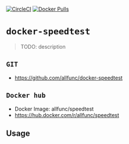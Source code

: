 [![CircleCI](https://circleci.com/gh/allfunc/docker-speedtest/tree/main.svg?style=svg)](https://circleci.com/gh/allfunc/docker-speedtest/tree/main)
[![Docker Pulls](https://img.shields.io/docker/pulls/allfunc/speedtest.svg)](https://hub.docker.com/r/allfunc/speedtest)

# `docker-speedtest`

> TODO: description

## `GIT`

- https://github.com/allfunc/docker-speedtest

## `Docker hub`

- Docker Image: allfunc/speedtest
- https://hub.docker.com/r/allfunc/speedtest

## Usage

```

```
